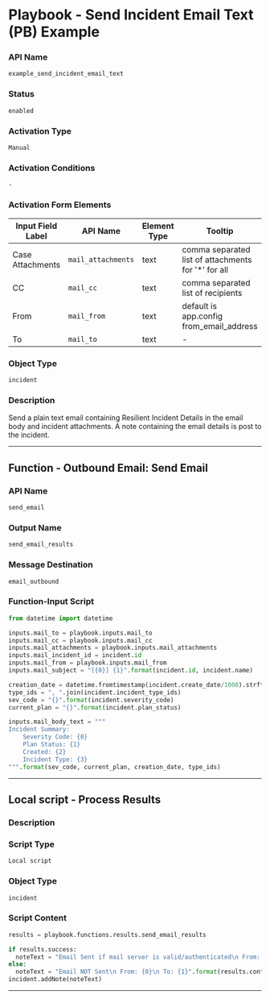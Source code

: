 <!--
    DO NOT MANUALLY EDIT THIS FILE
    THIS FILE IS AUTOMATICALLY GENERATED WITH resilient-sdk codegen
    Generated with resilient-sdk v51.0.5.0.1475
-->

# Playbook - Send Incident Email Text (PB) Example

### API Name
`example_send_incident_email_text`

### Status
`enabled`

### Activation Type
`Manual`

### Activation Conditions
`-`

### Activation Form Elements
| Input Field Label | API Name | Element Type | Tooltip | Requirement |
| ----------------- | -------- | ------------ | ------- | ----------- |
| Case Attachments | `mail_attachments` | text | comma separated list of attachments for '*' for all | Optional |
| CC | `mail_cc` | text | comma separated list of recipients | Optional |
| From | `mail_from` | text | default is app.config from_email_address | Optional |
| To | `mail_to` | text | - | Always |

### Object Type
`incident`

### Description
Send a plain text email containing Resilient Incident Details in the email body and incident attachments.  A note containing the email details is post to the incident.



---
## Function - Outbound Email: Send Email

### API Name
`send_email`

### Output Name
`send_email_results`

### Message Destination
`email_outbound`

### Function-Input Script
```python
from datetime import datetime

inputs.mail_to = playbook.inputs.mail_to
inputs.mail_cc = playbook.inputs.mail_cc
inputs.mail_attachments = playbook.inputs.mail_attachments
inputs.mail_incident_id = incident.id
inputs.mail_from = playbook.inputs.mail_from
inputs.mail_subject = "[{0}] {1}".format(incident.id, incident.name)

creation_date = datetime.fromtimestamp(incident.create_date/1000).strftime("%Y-%m-%d %H:%M:%S")
type_ids = ", ".join(incident.incident_type_ids)
sev_code = "{}".format(incident.severity_code)
current_plan = "{}".format(incident.plan_status)

inputs.mail_body_text = """
Incident Summary:
    Severity Code: {0}
    Plan Status: {1}
    Created: {2}
    Incident Type: {3}
""".format(sev_code, current_plan, creation_date, type_ids)
```

---

## Local script - Process Results

### Description


### Script Type
`Local script`

### Object Type
`incident`

### Script Content
```python
results = playbook.functions.results.send_email_results

if results.success:
  noteText = "Email Sent if mail server is valid/authenticated\n From: {0}\n To: {1}\n CC: {2}\n BCC: {3}\n Subject: {4}\n Body: {5}".format(results.content.inputs[0].strip("\"[]"), results.content.inputs[1].strip("\"[]"), results.content.inputs[2].strip("\"[]"), results.content.inputs[3].strip("\"[]"), results.content.inputs[4].strip("\""), results.content.text )   
else:
  noteText = "Email NOT Sent\n From: {0}\n To: {1}".format(results.content.inputs[0].strip("\"[]"), results.content.inputs[1].strip("\"[]"))
incident.addNote(noteText)

```

---

